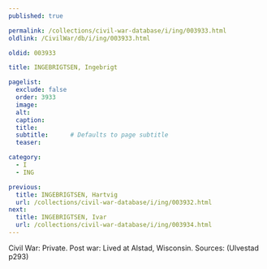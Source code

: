 ```yaml
---
published: true

permalink: /collections/civil-war-database/i/ing/003933.html
oldlink: /CivilWar/db/i/ing/003933.html

oldid: 003933

title: INGEBRIGTSEN, Ingebrigt

pagelist:
  exclude: false
  order: 3933
  image: 
  alt:
  caption:
  title:
  subtitle:      # Defaults to page subtitle
  teaser:

category: 
  - I 
  - ING

previous:
  title: INGEBRIGTSEN, Hartvig
  url: /collections/civil-war-database/i/ing/003932.html  
next:
  title: INGEBRIGTSEN, Ivar
  url: /collections/civil-war-database/i/ing/003934.html   
---
```

Civil War: Private. Post war: Lived at Alstad, Wisconsin. Sources: (Ulvestad p293)